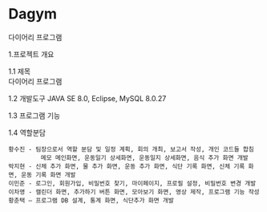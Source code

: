 # Dagym
다이어리 프로그램

1.프로젝트 개요

1.1 제목  
   다이어리 프로그램

1.2 개발도구 
    JAVA SE 8.0, Eclipse, MySQL 8.0.27

1.3 프로그램 기능
    


1.4 역할분담 

    황수진 - 팀장으로서 역할 분담 및 일정 계획, 회의 개최, 보고서 작성, 개인 코드들 합침
             메모 메인화면, 운동일기 상세화면, 운동일지 상세화면, 음식 추가 화면 개발
    박지현 - 신체 추가 화면, 물 추가 화면, 운동 추가 화면, 식단 기록 화면, 신체 기록 화면, 운동 기록 화면 개발
    이민준 - 로그인, 회원가입, 비밀번호 찾기, 마이페이지, 프로필 설정, 비밀번호 변경 개발
    이차영 - 캘린더 화면, 추가하기 버튼 화면, 모아보기 화면, 영상 제작, 프로그램 기능 작성
    황춘택 – 프로그램 DB 설계, 통계 화면, 식단추가 화면 개발

